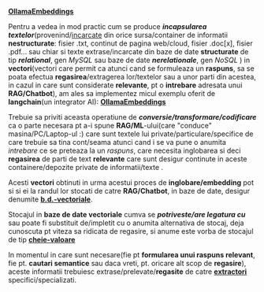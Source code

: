 [**OllamaEmbeddings**](https://python.langchain.com/v0.2/docs/integrations/text_embedding/ollama/)

Pentru a vedea in mod practic cum se produce ***incapsularea textelor***(provenind/[incarcate](https://python.langchain.com/v0.2/docs/integrations/document_loaders/) din orice sursa/container de informatii **nestructurate**: fisier .txt, continut de pagina web/cloud, fisier .doc[x], fisier .pdf... sau chiar si texte extrase/incarcate din baze de date **structurate** de tip ***relational***, gen *MySQL* sau baze de date ***nerelationale***, gen *NoSQL* ) in **vectori**(vectori care permit ca atunci cand se formuleaza un **raspuns**,  sa se poata efectua **regasirea**/extragerea lor/textelor sau a unor parti din acestea, in cazul in care sunt considerate **relevante**, pt o **intrebare** adresata unui **RAG/Chatbot**), am ales sa implementez micul exemplu oferit de **langchain**(un integrator AI): [**OllamaEmbeddings**](https://python.langchain.com/v0.2/docs/integrations/text_embedding/ollama/)

Trebuie sa priviti aceasta operatiune de ***conversie/transformare/codificare*** ca o parte necesara pt a-i spune **RAG/ML**-ului(care "conduce" masina/PC/Laptop-ul :) care sunt textele lui private/particulare/specifice de care trebuie sa tina cont/seama atunci cand i se va pune o anumita *intrebare* ce se preteaza la un *raspuns*, care necesita inglobarea si deci **regasirea** de parti de text **relevante** care sunt desigur continute in aceste containere/depozite private de informatii/texte .

Acesti **vectori** obtinuti in urma acestui proces de **inglobare/embedding**  pot si si ei la randul lor stocati de catre **RAG/Chatbot**, in baze de date, desigur denumite [**b.d.-vectoriale**](https://python.langchain.com/v0.2/docs/integrations/vectorstores/).

Stocajul in **baze de date vectoriale** cumva se ***potriveste/are legatura cu*** sau poate fi substituit de/impletit cu  o anumita alternativa de stocaj, deja cunoscuta pt viteza sa ridicata de regasire, si anume este vorba de stocajul de tip [**cheie-valoare**](https://python.langchain.com/v0.2/docs/integrations/stores/)

In momentul in care sunt necesare(fie pt **formularea unui raspuns relevant**, fie pt. **cautari semantice** sau daca vreti, pt. oricare alt scop de **regasire**), aceste informatii trebuiesc extrase/prelevate/**regasite** de catre [**extractori**](https://python.langchain.com/v0.2/docs/integrations/retrievers/) specifici/specializati.

